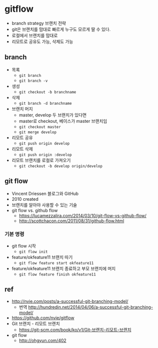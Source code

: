 # gitflow
* branch strategy 브랜치 전략
* git은 브랜치를 맘대로 빠르게 누구도 모르게 딸 수 있다.
* 로컬에서 브랜치를 맘대로
* 리모트로 공유도 가능, 삭제도 가능

## branch
* 목록
  * `git branch`
  * `git branch -v`
* 생성
  * `git checkout -b branchname`
* 삭제
  * `git branch -d branchname`
* 브랜치 머지
  * master, develop 두 브랜치가 있다면
  * master로 checkout, 베이스가 master 브랜치임
  * `git checkout master`
  * `git merge develop`
* 리모트 공유
  * `git push origin develop`
* 리모트 삭제
  * `git push origin :develop`
* 리모트 브랜치를 로컬로 가져오기
  * `git checkout -b develop origin/develop`

## git flow
* Vincent Driessen 블로그와 GitHub
* 2010 created
* 브랜치를 알아야 사용할 수 있는 기술
* git flow vs. github flow
  * https://lucamezzalira.com/2014/03/10/git-flow-vs-github-flow/
  * http://scottchacon.com/2011/08/31/github-flow.html

### 기본 명령
* git flow 시작
  * `git flow init`
* feature/okfeature11 브랜치 따기
  * `git flow feature start okfeature11`
* feature/okfeature11 브랜치 종료하고 부모 브랜치에 머지
  * `git flow feature finish okfeature11`


## ref
* http://nvie.com/posts/a-successful-git-branching-model/
  * 번역 http://hundredin.net/2014/04/06/a-successful-git-branching-model/
* https://github.com/nvie/gitflow
* Git 브랜치 - 리모트 브랜치
  * https://git-scm.com/book/ko/v1/Git-브랜치-리모트-브랜치
* git flow
  * http://ohgyun.com/402

